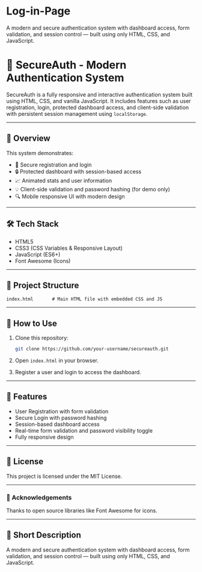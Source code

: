 # Log-in-Page
A modern and secure authentication system with dashboard access, form validation, and session control — built using only HTML, CSS, and JavaScript.
# 🔐 SecureAuth - Modern Authentication System

SecureAuth is a fully responsive and interactive authentication system built using HTML, CSS, and vanilla JavaScript. It includes features such as user registration, login, protected dashboard access, and client-side validation with persistent session management using `localStorage`.

---

## 📄 Overview

This system demonstrates:

* 👥 Secure registration and login
* 🔒 Protected dashboard with session-based access
* 📈 Animated stats and user information
* 💡 Client-side validation and password hashing (for demo only)
* 🔍 Mobile responsive UI with modern design

---

## 🛠 Tech Stack

* HTML5
* CSS3 (CSS Variables & Responsive Layout)
* JavaScript (ES6+)
* Font Awesome (Icons)

---

## 📁 Project Structure

```
index.html       # Main HTML file with embedded CSS and JS
```

---

## 🧪 How to Use

1. Clone this repository:

   ```bash
   git clone https://github.com/your-username/secureauth.git
   ```
2. Open `index.html` in your browser.
3. Register a user and login to access the dashboard.

---

## 🚀 Features

* User Registration with form validation
* Secure Login with password hashing
* Session-based dashboard access
* Real-time form validation and password visibility toggle
* Fully responsive design

---

## 📄 License

This project is licensed under the MIT License.

---

### 🙏 Acknowledgements

Thanks to open source libraries like Font Awesome for icons.

---

## 📅 Short Description

A modern and secure authentication system with dashboard access, form validation, and session control — built using only HTML, CSS, and JavaScript.
